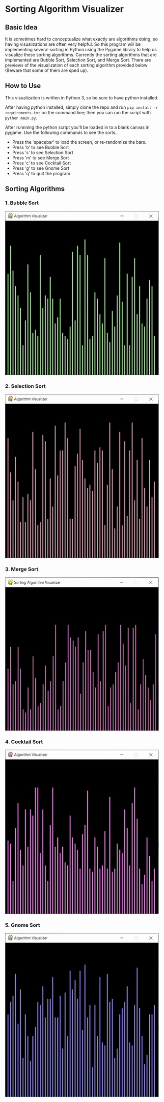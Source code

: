 # Sorting Algorithm Visualizer

## Basic Idea
It is sometimes hard to conceptualize what exactly are algorithms doing, so having visualizations are often very helpful. So this program will be implementing several sorting in Python using the Pygame library to help us visualize these sorting algorithms. Currently the sorting algorithms that are implemented are Bubble Sort, Selection Sort, and Merge Sort. There are previews of the visualization of each sorting algorithm provided below (Beware that some of them are sped up).

## How to Use
This visualization is written in Python 3, so be sure to have python installed.

After having python installed, simply clone the repo and run `pip install -r requirements.txt` on the command line; then you can run the script with `python main.py`. 

After runnning the python script you'll be loaded in to a blank canvas in pygame. Use the following commands to see the sorts.
- Press the 'spacebar' to load the screen, or re-randomize the bars.
- Press 'b' to see Bubble Sort
- Press 's' to see Selection Sort
- Press 'm' to see Merge Sort
- Press 'c' to see Cocktail Sort
- Press 'g' to see Gnome Sort
- Press 'q' to quit the program

## Sorting Algorithms

### 1. Bubble Sort
<img src="/gifs/bs.gif?raw=true" width="500px">

### 2. Selection Sort
<img src="/gifs/ss.gif?raw=true" width="500px">

### 3. Merge Sort
<img src="/gifs/ms2.gif?raw=true" width="500px">

### 4. Cocktail Sort
<img src="/gifs/cs.gif?raw=true" width="500px">

### 5. Gnome Sort
<img src="/gifs/gs.gif" width="500px">
